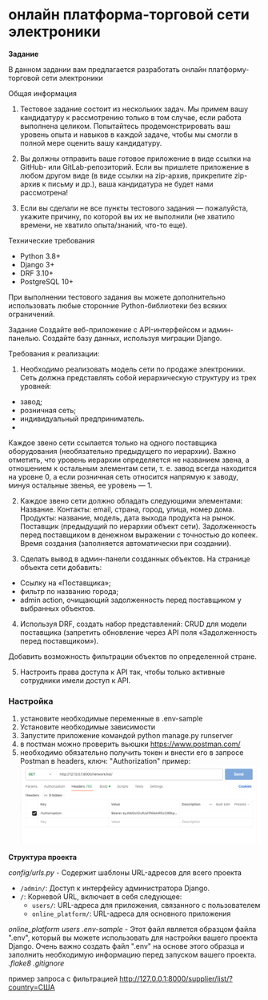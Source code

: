 # онлайн платформа-торговой сети электроники
**Задание**

В данном задании вам предлагается разработать онлайн платформу-торговой сети электроники

Общая информация
1. Тестовое задание состоит из нескольких задач. Мы примем вашу кандидатуру к 
рассмотрению только в том случае, если работа выполнена целиком. 
Попытайтесь продемонстрировать ваш уровень опыта и навыков в каждой задаче, 
чтобы мы смогли в полной мере оценить вашу кандидатуру.

2. Вы должны отправить ваше готовое приложение в виде ссылки на GitHub- или 
GitLab-репозиторий. Если вы пришлете приложение в любом другом виде (в виде ссылки 
на zip-архив, прикрепите zip-архив к письму и др.), ваша кандидатура не будет нами 
рассмотрена!

3. Если вы сделали не все пункты тестового задания — пожалуйста, укажите причину, 
по которой вы их не выполнили (не хватило времени, не хватило опыта/знаний, что-то еще).

Технические требования
- Python 3.8+
- Django 3+
- DRF 3.10+
- PostgreSQL 10+

При выполнении тестового задания вы можете дополнительно использовать любые сторонние 
Python-библиотеки без всяких ограничений.

Задание
Создайте веб-приложение с API-интерфейсом и админ-панелью.
Создайте базу данных, используя миграции Django.

Требования к реализации:

1. Необходимо реализовать модель сети по продаже электроники.
Сеть должна представлять собой иерархическую структуру из трех уровней:

- завод;
- розничная сеть;
- индивидуальный предприниматель.
- 
Каждое звено сети ссылается только на одного поставщика оборудования 
(необязательно предыдущего по иерархии). Важно отметить, что уровень иерархии 
определяется не названием звена, а отношением к остальным элементам сети, т. е. 
завод всегда находится на уровне 0, а если розничная сеть относится напрямую к заводу, 
минуя остальные звенья, ее уровень — 1. 

2. Каждое звено сети должно обладать следующими элементами:
Название.
Контакты:
email,
страна,
город,
улица,
номер дома.
Продукты:
название,
модель,
дата выхода продукта на рынок.
Поставщик (предыдущий по иерархии объект сети).
Задолженность перед поставщиком в денежном выражении с точностью до копеек.
Время создания (заполняется автоматически при создании).

3. Сделать вывод в админ-панели созданных объектов.
На странице объекта сети добавить:

- Ссылку на «Поставщика»;
- фильтр по названию города;
- admin action, очищающий задолженность перед поставщиком у выбранных объектов.

4. Используя DRF, создать набор представлений:
CRUD для модели поставщика (запретить обновление через API поля «Задолженность перед поставщиком»).

Добавить возможность фильтрации объектов по определенной стране.

5. Настроить права доступа к API так, чтобы только активные сотрудники имели доступ к API.


### Настройка

1. установите необходимые переменные в .env-sample
2. Установите необходимые зависимости
3. Запустите приложение командой python manage.py runserver
4. в постман можно проверить вьюшки https://www.postman.com/
5. необходимо обязательно получить токен и внести его в запросе Postman в 
headers,  ключ: "Authorization" 
пример:
![img.png](img.png)

**Структура проекта**

*config/urls.py* - Содержит шаблоны URL-адресов для всего проекта
- `/admin/`: Доступ к интерфейсу администратора Django.
- `/`: Корневой URL, включает в себя следующее:
  - `users/`: URL-адреса для приложения, связанного с пользователем
  - `online_platform/`: URL-адреса для основного приложения


*online_platform*
*users*
*.env-sample* - Этот файл является образцом файла ".env", который вы можете 
использовать для настройки вашего проекта Django. Очень важно создать файл ".env" 
на основе этого образца и заполнить необходимую информацию перед запуском вашего 
проекта.
*.flake8*
*.gitignore*


пример запроса с фильтрацией http://127.0.0.1:8000/supplier/list/?country=США




